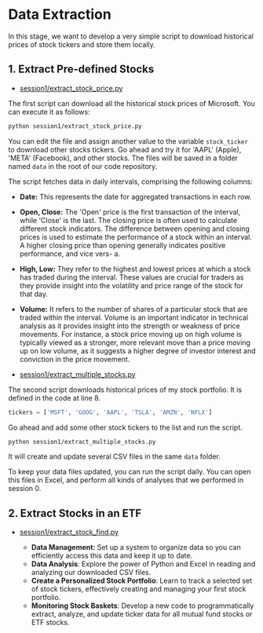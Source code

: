 # Data Extraction
In this stage, we want to develop a very simple script to download historical prices of stock tickers and store them locally.

## 1. Extract Pre-defined Stocks
- [session1/extract_stock_price.py](extract_stock_price.py)

The first script can download all the historical stock prices of Microsoft. You can execute it as follows:
```bash
python session1/extract_stock_price.py
```
You can edit the file and assign another value to the variable `stock_ticker` to download other stocks tickers. Go ahead and try it for 'AAPL' (Apple), 'META' (Facebook), and other stocks. The files will be saved in a folder named `data` in the root of our code repository.

The script fetches data in daily intervals, comprising the following columns:
  - **Date:** This represents the date for aggregated transactions in each row.
  - **Open, Close:** The 'Open' price is the first transaction of the interval, while 'Close' is the last. The closing price is often used to calculate different stock indicators. The difference between opening and closing prices is used to estimate the performance of a stock within an interval. A higher closing price than opening generally indicates positive performance, and vice 
  vers- a.
  - **High, Low:** They refer to the highest and lowest prices at which a stock has traded during the interval. These values are crucial for traders as they provide insight into the volatility and price range of the stock for that day.
  - **Volume:** It refers to the number of shares of a particular stock that are traded within the interval. Volume is an important indicator in technical analysis as it provides insight into the strength or weakness of price movements. For instance, a stock price moving up on high volume is typically viewed as a stronger, more relevant move than a price moving up on low volume, as it suggests a higher degree of investor interest and conviction in the price movement.

- [session1/extract_multiple_stocks.py](extract_multiple_stocks.py)

The second script downloads historical prices of my stock portfolio. It is defined in the code at line 8.
```python
tickers = ['MSFT', 'GOOG', 'AAPL', 'TSLA', 'AMZN', 'NFLX']
```
Go ahead and add some other stock tickers to the list and run the script.
```bash
python session1/extract_multiple_stocks.py
```
It will create and update several CSV files in the same `data` folder.

To keep your data files updated, you can run the script daily. You can open this files in Excel, and perform all kinds of analyses that we performed in session 0.

## 2. Extract Stocks in an ETF
- [session1/extract_stock_find.py](extract_stock_find.py)


  * **Data Management:** Set up a system to organize data so you can efficiently access this data and keep it up to date.
  * **Data Analysis**: Explore the power of Python and Excel in reading and analyzing our downloaded CSV files.
  * **Create a Personalized Stock Portfolio**: Learn to track a selected set of stock tickers, effectively creating and managing your first stock portfolio.
  * **Monitoring Stock Baskets**: Develop a new code to programmatically extract, analyze, and update ticker data for all mutual fund stocks or ETF stocks.
